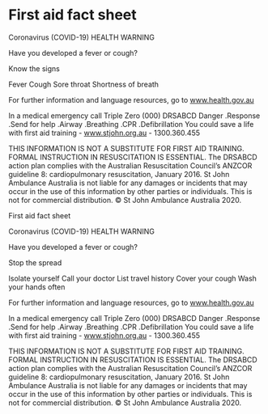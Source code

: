 ﻿# First aid fact sheet


Coronavirus (COVID-19)
HEALTH WARNING

Have you developed a fever or cough?

Know the signs



Fever
Cough
Sore throat
Shortness 
of breath



For further information and language resources, go to www.health.gov.au

In a medical emergency call Triple Zero (000) 
DRSABCD Danger .Response .Send for help .Airway .Breathing .CPR .Defibrillation
You could save a life with first aid training - www.stjohn.org.au - 1300.360.455

THIS INFORMATION IS NOT A SUBSTITUTE FOR FIRST AID TRAINING. FORMAL INSTRUCTION IN RESUSCITATION IS ESSENTIAL. The DRSABCD action plan complies with the Australian Resuscitation Council’s ANZCOR guideline 8: cardiopulmonary resuscitation, January 2016. St John Ambulance Australia is not liable for any damages or incidents that may occur in the use of this information by other parties or individuals. This is not for commercial distribution. © St John Ambulance Australia 2020.


First aid fact sheet

Coronavirus (COVID-19)
HEALTH WARNING

Have you developed a fever or cough?

Stop the spread



Isolate 
yourself
Call your 
doctor
List travel history
Cover your cough
Wash your hands often



For further information and language resources, go to www.health.gov.au

In a medical emergency call Triple Zero (000) 
DRSABCD Danger .Response .Send for help .Airway .Breathing .CPR .Defibrillation
You could save a life with first aid training - www.stjohn.org.au - 1300.360.455

THIS INFORMATION IS NOT A SUBSTITUTE FOR FIRST AID TRAINING. FORMAL INSTRUCTION IN RESUSCITATION IS ESSENTIAL. The DRSABCD action plan complies with the Australian Resuscitation Council’s ANZCOR guideline 8: cardiopulmonary resuscitation, January 2016. St John Ambulance Australia is not liable for any damages or incidents that may occur in the use of this information by other parties or individuals. This is not for commercial distribution. © St John Ambulance Australia 2020.



